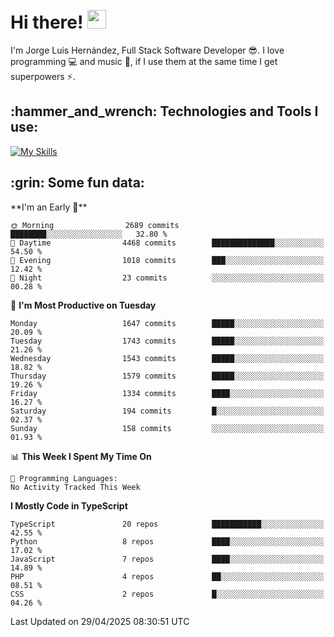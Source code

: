 <h1 align="left">
 <abc>
  <br>Hi there! <img src="https://user-images.githubusercontent.com/42378118/110234147-e3259600-7f4e-11eb-95be-0c4047144dea.gif" width="30"><br>
 </abc>
</h1>

I'm Jorge Luis Hernández, Full Stack Software Developer :sunglasses:. I love programming :computer: and music :musical_score:, if I use them at the same time I get superpowers :zap:. 


<h2 align="left">:hammer_and_wrench: Technologies and Tools I use:</h2>

[![My Skills](https://skillicons.dev/icons?i=js,ts,html,css,py,vue,react,next,nest,postgres,mysql)](https://skillicons.dev)

<h2 align="left">:grin: Some fun data:</h2>
<!--START_SECTION:waka-->
**I'm an Early 🐤** 

```text
🌞 Morning                2689 commits        ████████░░░░░░░░░░░░░░░░░   32.80 % 
🌆 Daytime                4468 commits        ██████████████░░░░░░░░░░░   54.50 % 
🌃 Evening                1018 commits        ███░░░░░░░░░░░░░░░░░░░░░░   12.42 % 
🌙 Night                  23 commits          ░░░░░░░░░░░░░░░░░░░░░░░░░   00.28 % 
```
📅 **I'm Most Productive on Tuesday** 

```text
Monday                   1647 commits        █████░░░░░░░░░░░░░░░░░░░░   20.09 % 
Tuesday                  1743 commits        █████░░░░░░░░░░░░░░░░░░░░   21.26 % 
Wednesday                1543 commits        █████░░░░░░░░░░░░░░░░░░░░   18.82 % 
Thursday                 1579 commits        █████░░░░░░░░░░░░░░░░░░░░   19.26 % 
Friday                   1334 commits        ████░░░░░░░░░░░░░░░░░░░░░   16.27 % 
Saturday                 194 commits         █░░░░░░░░░░░░░░░░░░░░░░░░   02.37 % 
Sunday                   158 commits         ░░░░░░░░░░░░░░░░░░░░░░░░░   01.93 % 
```


📊 **This Week I Spent My Time On** 

```text
💬 Programming Languages: 
No Activity Tracked This Week
```

**I Mostly Code in TypeScript** 

```text
TypeScript               20 repos            ███████████░░░░░░░░░░░░░░   42.55 % 
Python                   8 repos             ████░░░░░░░░░░░░░░░░░░░░░   17.02 % 
JavaScript               7 repos             ████░░░░░░░░░░░░░░░░░░░░░   14.89 % 
PHP                      4 repos             ██░░░░░░░░░░░░░░░░░░░░░░░   08.51 % 
CSS                      2 repos             █░░░░░░░░░░░░░░░░░░░░░░░░   04.26 % 
```




 Last Updated on 29/04/2025 08:30:51 UTC
<!--END_SECTION:waka-->
